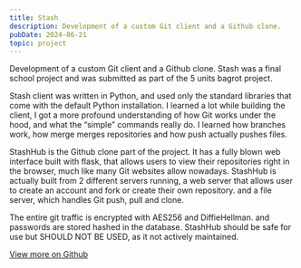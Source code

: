 ```yaml
---
title: Stash
description: Development of a custom Git client and a Github clone.
pubDate: 2024-06-21
topic: project
---
```


Development of a custom Git client and a Github clone.
Stash was a final school project and was submitted as part of the 5 units bagrot project.

Stash client was written in Python, and used only the standard libraries that come with the default Python installation.
I learned a lot while building the client, I got a more profound understanding of how Git works under the hood, and what the “simple” commands really do.
I learned how branches work, how merge merges repositories and how push actually pushes files.

StashHub is the Github clone part of the project.
It has a fully blown web interface built with flask, that allows users to view their repositories right in the browser, much like many Git websites allow nowadays.
StashHub is actually built from 2 different servers running, a web server that allows user to create an account and fork or create their own repository. and a file server, which handles Git push, pull and clone.

The entire git traffic is encrypted with AES256 and DiffieHellman. and passwords are stored hashed in the database.
StashHub should be safe for use but SHOULD NOT BE USED, as it not actively maintained.

<a href="https://github.com/DipsDev/stash" target="_blank" class="siia-btn">View more on Github</a>
